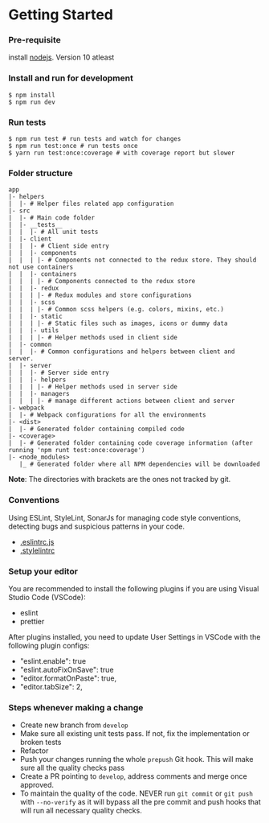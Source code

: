 # Getting Started

### Pre-requisite

install [nodejs](https://nodejs.org/en/download/). Version 10 atleast

### Install and run for development

    $ npm install
    $ npm run dev

### Run tests

    $ npm run test # run tests and watch for changes
    $ npm run test:once # run tests once
    $ yarn run test:once:coverage # with coverage report but slower

### Folder structure

    app
    |- helpers
    |  |- # Helper files related app configuration
    |- src
    |  |- # Main code folder
    |  |- __tests__
    |  |  |- # All unit tests
    |  |- client
    |  |  |- # Client side entry
    |  |  |- components
    |  |  | |- # Components not connected to the redux store. They should not use containers
    |  |  |- containers
    |  |  | |- # Components connected to the redux store
    |  |  |- redux
    |  |  | |- # Redux modules and store configurations
    |  |  |- scss
    |  |  | |- # Common scss helpers (e.g. colors, mixins, etc.)
    |  |  |- static
    |  |  | |- # Static files such as images, icons or dummy data
    |  |  |- utils
    |  |  | |- # Helper methods used in client side
    |  |- common
    |  |  |- # Common configurations and helpers between client and server.
    |  |- server
    |  |  |- # Server side entry
    |  |  |- helpers
    |  |  | |- # Helper methods used in server side
    |  |  |- managers
    |  |  | |- # manage different actions between client and server
    |- webpack
    |  |- # Webpack configurations for all the environments
    |- <dist>
    |  |- # Generated folder containing compiled code
    |- <coverage>
    |  |- # Generated folder containing code coverage information (after running 'npm runt test:once:coverage')
    |- <node_modules>
       |_ # Generated folder where all NPM dependencies will be downloaded

**Note**: The directories with brackets are the ones not tracked by git.

### Conventions

Using ESLint, StyleLint, SonarJs for managing code style conventions, detecting bugs and suspicious patterns in your code.

-   [.eslintrc.js](./.eslintrc.js)
-   [.stylelintrc](./.stylelintrc.js)

### Setup your editor

You are recommended to install the following plugins if you are using Visual Studio Code (VSCode):

-   eslint
-   prettier

After plugins installed, you need to update User Settings in VSCode with the following plugin configs:

-   "eslint.enable": true
-   "eslint.autoFixOnSave": true
-   "editor.formatOnPaste": true,
-   "editor.tabSize": 2,

### Steps whenever making a change

-   Create new branch from `develop`
-   Make sure all existing unit tests pass. If not, fix the implementation or broken tests
-   Refactor
-   Push your changes running the whole `prepush` Git hook. This will make sure all the quality checks pass
-   Create a PR pointing to `develop`, address comments and merge once approved.
-   To maintain the quality of the code. NEVER run `git commit` or `git push` with `--no-verify` as it will bypass all the pre commit and push hooks that will run all necessary quality checks.
